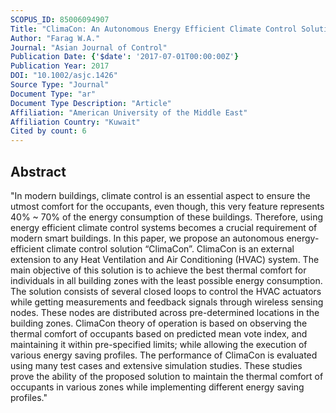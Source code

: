 ```yaml
---
SCOPUS_ID: 85006094907
Title: "ClimaCon: An Autonomous Energy Efficient Climate Control Solution for Smart Buildings"
Author: "Farag W.A."
Journal: "Asian Journal of Control"
Publication Date: {'$date': '2017-07-01T00:00:00Z'}
Publication Year: 2017
DOI: "10.1002/asjc.1426"
Source Type: "Journal"
Document Type: "ar"
Document Type Description: "Article"
Affiliation: "American University of the Middle East"
Affiliation Country: "Kuwait"
Cited by count: 6
---
```


## Abstract
"In modern buildings, climate control is an essential aspect to ensure the utmost comfort for the occupants, even though, this very feature represents 40% ~ 70% of the energy consumption of these buildings. Therefore, using energy efficient climate control systems becomes a crucial requirement of modern smart buildings. In this paper, we propose an autonomous energy-efficient climate control solution “ClimaCon”. ClimaCon is an external extension to any Heat Ventilation and Air Conditioning (HVAC) system. The main objective of this solution is to achieve the best thermal comfort for individuals in all building zones with the least possible energy consumption. The solution consists of several closed loops to control the HVAC actuators while getting measurements and feedback signals through wireless sensing nodes. These nodes are distributed across pre-determined locations in the building zones. ClimaCon theory of operation is based on observing the thermal comfort of occupants based on predicted mean vote index, and maintaining it within pre-specified limits; while allowing the execution of various energy saving profiles. The performance of ClimaCon is evaluated using many test cases and extensive simulation studies. These studies prove the ability of the proposed solution to maintain the thermal comfort of occupants in various zones while implementing different energy saving profiles."
